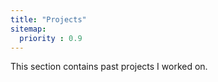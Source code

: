 ```yaml
---
title: "Projects"
sitemap:
  priority : 0.9
---
```

<p>This section contains past projects I worked on.</p>
